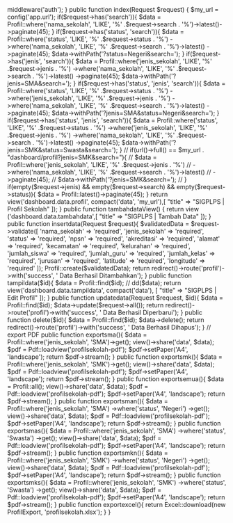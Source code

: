 <?php

namespace App\Http\Controllers;

use App\Models\Profil;
use Illuminate\Http\Request;
use App\Exports\ProfilExport;
use Barryvdh\DomPDF\Facade\Pdf;
use Maatwebsite\Excel\Facades\Excel;

class TambahDataController extends Controller
{
    public function __construct()
    {
        $this->middleware('auth');
    }

    public function index(Request $request)
    {
        $my_url = config('app.url');
        if($request->has('search')){
            $data = Profil::where('nama_sekolah', 'LIKE', '%' .$request->search . '%')->latest()->paginate(45);
        }
        if($request->has('status', 'search')){
            $data = Profil::where('status', 'LIKE', '%' .$request->status . '%')
                            ->where('nama_sekolah', 'LIKE', '%' .$request->search . '%')->latest()
                            ->paginate(45);
                            $data->withPath('?status=Negeri&search=');
        }
        if($request->has('jenis', 'search')){
            $data = Profil::where('jenis_sekolah', 'LIKE', '%' .$request->jenis . '%')
                            ->where('nama_sekolah', 'LIKE', '%' .$request->search . '%')->latest()
                            ->paginate(45);
                            $data->withPath('?jenis=SMA&search=');
        }
        
        if($request->has('status', 'jenis', 'search')){
            $data = Profil::where('status', 'LIKE', '%' .$request->status . '%')
                            ->where('jenis_sekolah', 'LIKE', '%' .$request->jenis . '%')
                            ->where('nama_sekolah', 'LIKE', '%' .$request->search . '%')->latest()
                            ->paginate(45);
                            $data->withPath('?jenis=SMA&status=Negeri&search=');
        }
        
        if($request->has('status', 'jenis', 'search')){
            $data = Profil::where('status', 'LIKE', '%' .$request->status . '%')
                            ->where('jenis_sekolah', 'LIKE', '%' .$request->jenis . '%')
                            ->where('nama_sekolah', 'LIKE', '%' .$request->search . '%')->latest()
                            ->paginate(45);
                            $data->withPath('?jenis=SMK&status=Swasta&search=');
        }
        
        // if(url()->full() == $my_url . "dashboard/profil?jenis=SMK&search="){
        //     $data = Profil::where('jenis_sekolah', 'LIKE', '%' .$request->jenis . '%')
        //                     ->where('nama_sekolah', 'LIKE', '%' .$request->search . '%')->latest()
        //                     ->paginate(45);
        //                     $data->withPath('?jenis=SMK&search=');
        // }
        
        
        if(empty($request->jenis) && empty($request->search) && empty($request->status)){
            $data = Profil::latest()->paginate(45);
        }

        return view('dashboard.data.profil', compact('data', 'my_url'),[
            "title" => "SIGPLPS | Profil Sekolah"
        ]);
    }

    public function tambahdataView()
    {
        return view ('dashboard.data.tambahdata',[
            "title" => "SIGPLPS | Tambah Data"
        ]);
    }

    public function insertdata(Request $request){
        $validatedData = $request->validate([
            'nama_sekolah' => 'required',
            'jenis_sekolah' => 'required',
            'status' => 'required',
            'npsn' => 'required',
            'akreditasi' => 'required',
            'alamat' => 'required',
            'kecamatan' => 'required',
            'kelurahan' => 'required',
            'jumlah_siswa' => 'required',
            'jumlah_guru' => 'required',
            'jumlah_kelas' => 'required',
            'jurusan' => 'required',
            'latitude' => 'required',
            'longitude' => 'required'
        ]);

        Profil::create($validatedData);

        return redirect()->route('profil')->with('success', ' Data Berhasil Ditambahkan');
    }

    public function tampildata($id){
        $data = Profil::find($id);
        // dd($data);
        return view('dashboard.data.tampildata', compact('data'), [
            "title" => "SIGPLPS | Edit Profil"
        ]);
    }

    public function updatedata(Request $request, $id){
        $data = Profil::find($id);
        $data->update($request->all());
        return redirect()->route('profil')->with('success', ' Data Berhasil Diperbarui');
    }

    public function delete($id){
        $data = Profil::find($id);
        $data->delete();
        return redirect()->route('profil')->with('success', ' Data Berhasil Dihapus');
    }

    // export PDF
    public function exportsma(){
        $data = Profil::where('jenis_sekolah', 'SMA')->get();

        view()->share('data', $data);
        $pdf = Pdf::loadview('profilsekolah-pdf');
        $pdf->setPaper('A4', 'landscape');
        return $pdf->stream();
    }

    public function exportsmk(){
            $data = Profil::where('jenis_sekolah', 'SMK')->get();        
        view()->share('data', $data);
        $pdf = Pdf::loadview('profilsekolah-pdf');
        $pdf->setPaper('A4', 'landscape');
        return $pdf->stream();
    }

    public function exportsemua(){
        $data = Profil::all();     
    view()->share('data', $data);
    $pdf = Pdf::loadview('profilsekolah-pdf');
    $pdf->setPaper('A4', 'landscape');
    return $pdf->stream();
    }

    public function exportsman(){
        $data = Profil::where('jenis_sekolah', 'SMA')
                    ->where('status', 'Negeri')                
                    ->get();     
    view()->share('data', $data);
    $pdf = Pdf::loadview('profilsekolah-pdf');
    $pdf->setPaper('A4', 'landscape');
    return $pdf->stream();
    }

    public function exportsmas(){
        $data = Profil::where('jenis_sekolah', 'SMA')
                    ->where('status', 'Swasta')                
                    ->get();     
    view()->share('data', $data);
    $pdf = Pdf::loadview('profilsekolah-pdf');
    $pdf->setPaper('A4', 'landscape');
    return $pdf->stream();
    }

    public function exportsmkn(){
        $data = Profil::where('jenis_sekolah', 'SMK')
                    ->where('status', 'Negeri')                
                    ->get();     
    view()->share('data', $data);
    $pdf = Pdf::loadview('profilsekolah-pdf');
    $pdf->setPaper('A4', 'landscape');
    return $pdf->stream();
    }
    
    public function exportsmks(){
        $data = Profil::where('jenis_sekolah', 'SMK')
                    ->where('status', 'Swasta')                
                    ->get();     
    view()->share('data', $data);
    $pdf = Pdf::loadview('profilsekolah-pdf');
    $pdf->setPaper('A4', 'landscape');
    return $pdf->stream();
    }

    public function exportexcel(){
        return Excel::download(new ProfilExport, 'profilsekolah.xlsx');
    }
}
